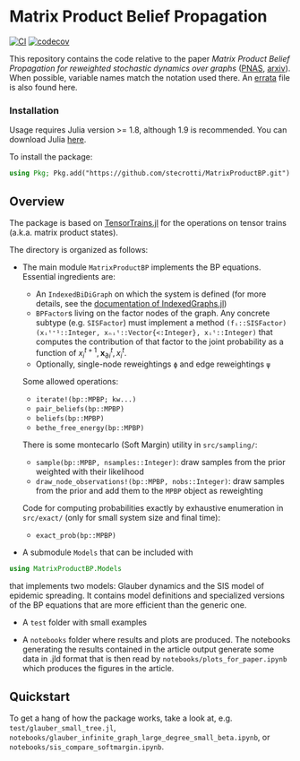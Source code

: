 # Matrix Product Belief Propagation

[![CI](https://github.com/stecrotti/MatrixProductBP/actions/workflows/ci.yml/badge.svg)](https://github.com/stecrotti/MatrixProductBP/actions/workflows/ci.yml)
[![codecov](https://codecov.io/gh/stecrotti/MatrixProductBP/branch/main/graph/badge.svg?token=X30C323BYT)](https://codecov.io/gh/stecrotti/MatrixProductBP)

This repository contains the code relative to the paper _Matrix Product Belief Propagation for reweighted stochastic dynamics over graphs_ ([PNAS](https://www.pnas.org/doi/10.1073/pnas.2307935120), [arxiv](https://arxiv.org/abs/2303.17403)). 
When possible, variable names match the notation used there. 
An [errata](errata.pdf) file is also found here.

### Installation
Usage requires Julia version >= 1.8, although 1.9 is recommended. You can download Julia [here](https://julialang.org/downloads/).

To install the package:
```julia
using Pkg; Pkg.add("https://github.com/stecrotti/MatrixProductBP.git")
```

## Overview
The package is based on [TensorTrains.jl](https://github.com/stecrotti/TensorTrains.jl) for the operations on tensor trains (a.k.a. matrix product states).

The directory is organized as follows:
- The main module `MatrixProductBP` implements the BP equations.
    Essential ingredients are:
    - An `IndexedBiDiGraph` on which the system is defined  (for more details, see the [documentation of IndexedGraphs.jl](https://stecrotti.github.io/IndexedGraphs.jl/stable/bidigraph/))
    - `BPFactor`s living on the factor nodes of the graph. Any concrete subtype (e.g. `SISFactor`) must implement a method `(fᵢ::SISFactor)(xᵢᵗ⁺¹::Integer, xₙᵢᵗ::Vector{<:Integer}, xᵢᵗ::Integer)` that computes the contribution of that factor to the joint probability as a function of $x_i^{t+1},\boldsymbol{x}_{\partial i}^{t}, x_i^{t}$.
    - Optionally, single-node reweightings `ϕ` and edge reweightings `ψ`
    
    Some allowed operations:
    - `iterate!(bp::MPBP; kw...)`
    - `pair_beliefs(bp::MPBP)`
    - `beliefs(bp::MPBP)`
    - `bethe_free_energy(bp::MPBP)`
    
    There is some montecarlo (Soft Margin) utility in `src/sampling/`:
    - `sample(bp::MPBP, nsamples::Integer)`: draw samples from the prior weighted with their likelihood
    - `draw_node_observations!(bp::MPBP, nobs::Integer)`: draw samples from the prior and add them to the `MPBP` object as reweighting
    
    Code for computing probabilities exactly by exhaustive enumeration in `src/exact/` (only for small system size and final time):
    - `exact_prob(bp::MPBP)`
    
- A submodule `Models` that can be included with 
```julia
using MatrixProductBP.Models
```
that implements two models: Glauber dynamics and the SIS model of epidemic spreading.
It contains model definitions and specialized versions of the BP equations that are more efficient than the generic one.

- A `test` folder with small examples 

- A `notebooks` folder where results and plots are produced. The notebooks generating the results contained in the article output generate some data in .jld format that is then read by `notebooks/plots_for_paper.ipynb` which produces the figures in the article.

## Quickstart
To get a hang of how the package works, take a look at, e.g. `test/glauber_small_tree.jl`, `notebooks/glauber_infinite_graph_large_degree_small_beta.ipynb`, or `notebooks/sis_compare_softmargin.ipynb`.